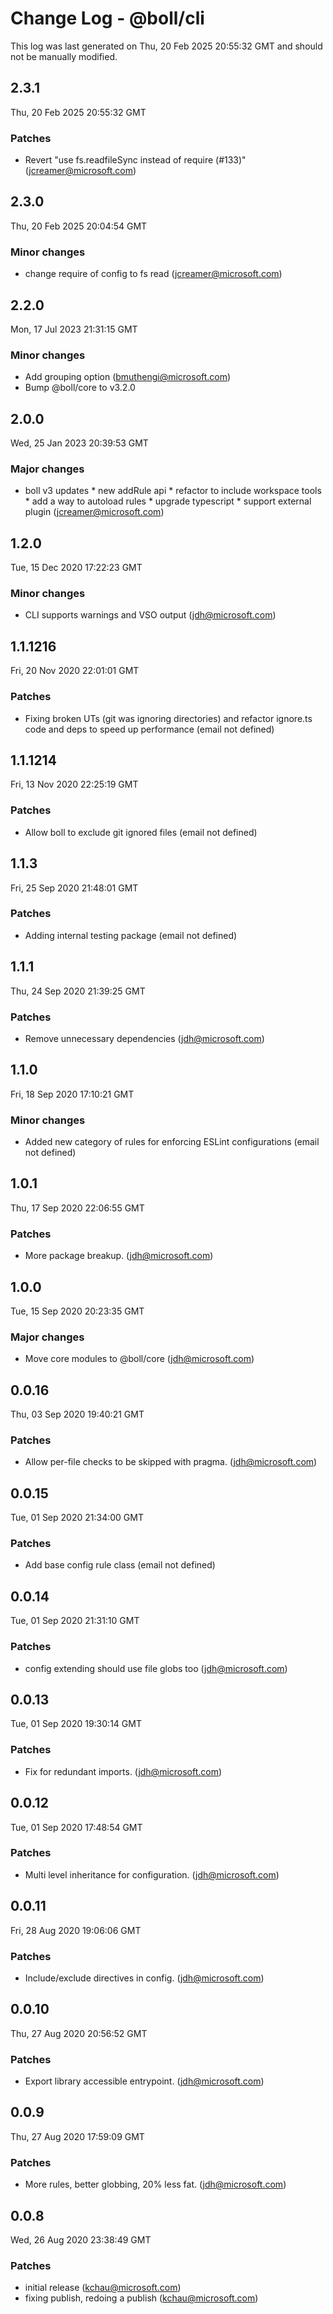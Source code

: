 # Change Log - @boll/cli

This log was last generated on Thu, 20 Feb 2025 20:55:32 GMT and should not be manually modified.

<!-- Start content -->

## 2.3.1

Thu, 20 Feb 2025 20:55:32 GMT

### Patches

- Revert "use fs.readfileSync instead of require  (#133)" (jcreamer@microsoft.com)

## 2.3.0

Thu, 20 Feb 2025 20:04:54 GMT

### Minor changes

- change require of config to fs read (jcreamer@microsoft.com)

## 2.2.0

Mon, 17 Jul 2023 21:31:15 GMT

### Minor changes

- Add grouping option (bmuthengi@microsoft.com)
- Bump @boll/core to v3.2.0

## 2.0.0

Wed, 25 Jan 2023 20:39:53 GMT

### Major changes

- boll v3 updates * new addRule api * refactor to include workspace tools * add a way to autoload rules * upgrade typescript * support external plugin (jcreamer@microsoft.com)

## 1.2.0

Tue, 15 Dec 2020 17:22:23 GMT

### Minor changes

- CLI supports warnings and VSO output (jdh@microsoft.com)

## 1.1.1216

Fri, 20 Nov 2020 22:01:01 GMT

### Patches

- Fixing broken UTs (git was ignoring directories) and refactor ignore.ts code and deps to speed up performance (email not defined)

## 1.1.1214

Fri, 13 Nov 2020 22:25:19 GMT

### Patches

- Allow boll to exclude git ignored files (email not defined)

## 1.1.3

Fri, 25 Sep 2020 21:48:01 GMT

### Patches

- Adding internal testing package (email not defined)

## 1.1.1

Thu, 24 Sep 2020 21:39:25 GMT

### Patches

- Remove unnecessary dependencies (jdh@microsoft.com)

## 1.1.0

Fri, 18 Sep 2020 17:10:21 GMT

### Minor changes

- Added new category of rules for enforcing ESLint configurations (email not defined)

## 1.0.1

Thu, 17 Sep 2020 22:06:55 GMT

### Patches

- More package breakup. (jdh@microsoft.com)

## 1.0.0

Tue, 15 Sep 2020 20:23:35 GMT

### Major changes

- Move core modules to @boll/core (jdh@microsoft.com)

## 0.0.16

Thu, 03 Sep 2020 19:40:21 GMT

### Patches

- Allow per-file checks to be skipped with pragma. (jdh@microsoft.com)

## 0.0.15

Tue, 01 Sep 2020 21:34:00 GMT

### Patches

- Add base config rule class (email not defined)

## 0.0.14

Tue, 01 Sep 2020 21:31:10 GMT

### Patches

- config extending should use file globs too (jdh@microsoft.com)

## 0.0.13

Tue, 01 Sep 2020 19:30:14 GMT

### Patches

- Fix for redundant imports. (jdh@microsoft.com)

## 0.0.12

Tue, 01 Sep 2020 17:48:54 GMT

### Patches

- Multi level inheritance for configuration. (jdh@microsoft.com)

## 0.0.11

Fri, 28 Aug 2020 19:06:06 GMT

### Patches

- Include/exclude directives in config. (jdh@microsoft.com)

## 0.0.10

Thu, 27 Aug 2020 20:56:52 GMT

### Patches

- Export library accessible entrypoint. (jdh@microsoft.com)

## 0.0.9

Thu, 27 Aug 2020 17:59:09 GMT

### Patches

- More rules, better globbing, 20% less fat. (jdh@microsoft.com)

## 0.0.8

Wed, 26 Aug 2020 23:38:49 GMT

### Patches

- initial release (kchau@microsoft.com)
- fixing publish, redoing a publish (kchau@microsoft.com)

